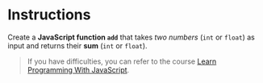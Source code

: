 # Instructions

Create a **JavaScript function `add`** that takes *two numbers* (`int` or `float`) as input and returns their **sum** (`int` or `float`).

> If you have difficulties, you can refer to  the course [Learn Programming With JavaScript](https://openclassrooms.com/fr/courses/5664271-learn-programming-with-javascript).
